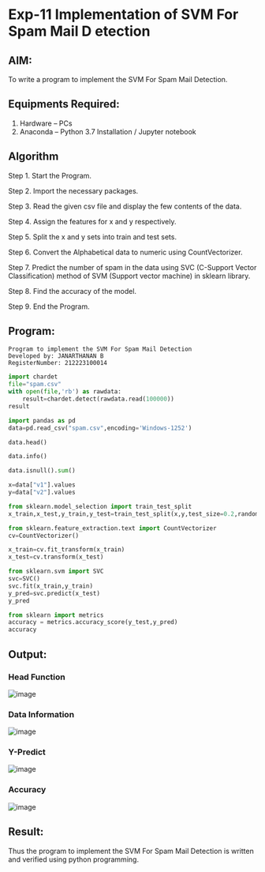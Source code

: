 # Exp-11 Implementation of SVM For Spam Mail D etection

## AIM:
To write a program to implement the SVM For Spam Mail Detection.

## Equipments Required:
1. Hardware – PCs
2. Anaconda – Python 3.7 Installation / Jupyter notebook

## Algorithm
Step 1. Start the Program.

Step 2. Import the necessary packages.

Step 3. Read the given csv file and display the few contents of the data.

Step 4. Assign the features for x and y respectively.

Step 5. Split the x and y sets into train and test sets.

Step 6. Convert the Alphabetical data to numeric using CountVectorizer.

Step 7. Predict the number of spam in the data using SVC (C-Support Vector Classification) method of SVM (Support vector machine) in sklearn library.

Step 8. Find the accuracy of the model.

Step 9. End the Program.

## Program:
```
Program to implement the SVM For Spam Mail Detection
Developed by: JANARTHANAN B
RegisterNumber: 212223100014
```
```python
import chardet
file="spam.csv"
with open(file,'rb') as rawdata:
    result=chardet.detect(rawdata.read(100000))
result

import pandas as pd
data=pd.read_csv("spam.csv",encoding='Windows-1252')

data.head()

data.info()

data.isnull().sum()

x=data["v1"].values
y=data["v2"].values

from sklearn.model_selection import train_test_split
x_train,x_test,y_train,y_test=train_test_split(x,y,test_size=0.2,random_state=0)

from sklearn.feature_extraction.text import CountVectorizer
cv=CountVectorizer()

x_train=cv.fit_transform(x_train)
x_test=cv.transform(x_test)

from sklearn.svm import SVC
svc=SVC()
svc.fit(x_train,y_train)
y_pred=svc.predict(x_test)
y_pred

from sklearn import metrics
accuracy = metrics.accuracy_score(y_test,y_pred)
accuracy

```

## Output:

### Head Function
![image](https://github.com/user-attachments/assets/f520c408-7259-4245-b521-d4a5268eb184)


### Data Information
![image](https://github.com/user-attachments/assets/33f25ddd-848d-4e46-be2b-7ce9793c0633)


### Y-Predict
![image](https://github.com/user-attachments/assets/fe8e233b-cd29-4b4a-ad37-41bc23c46b14)


### Accuracy
![image](https://github.com/user-attachments/assets/9ed291da-dc7d-4575-99b3-b46853cac8fa)



## Result:
Thus the program to implement the SVM For Spam Mail Detection is written and verified using python programming.

